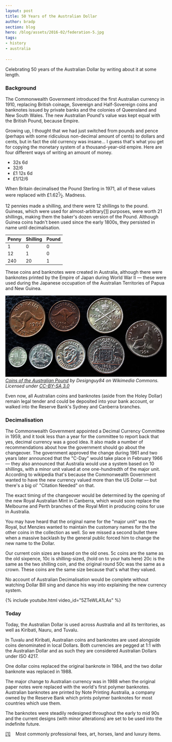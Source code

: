 ```yaml
---
layout: post
title: 50 Years of the Australian Dollar
author: bradp
section: blog
hero: /blog/assets/2016-02/federation-5.jpg
tags:
- history
- australia

---
```


Celebrating 50 years of the Australian Dollar by writing about it at some length.

<!--more-->

### Background
The Commonwealth Government introduced the first Australian currency in 1910, replacing British coinage, Sovereign and Half-Sovereign coins and banknotes issued by private banks and the colonies of Queensland and New South Wales. The new Australian Pound's value was kept equal with the British Pound, because Empire.

Growing up, I thought that we had just switched from pounds and pence (perhaps with some ridiculous non-decimal amount of cents) to dollars and cents, but in fact the old currency was insane... I guess that's what you get for copying the monetary system of a thousand-year-old empire. Here are four different ways of writing an amount of money.

* 32s 6d  
* 32/6  
* &pound;1 12s 6d  
* &pound;1/12/6  

<p>When Britain decimalised the Pound Sterling in 1971, all of these values were replaced with &pound;1.62<sup>1</sup>⁄<sub>2</sub>. Madness.</p>

<p>12 pennies made a shilling, and there were 12 shillings to the pound. Guineas, which were used for almost-arbitrary<a href="#ref1-guinea" class="refnum">[1]</a> purposes, were worth 21 shillings, making them the baker's dozen version of the Pound. Although Guinea coins hadn't been used since the early 1800s, they persisted in name until decimalisation.</p>

| Penny   | Shilling | Pound  |
| --------|----------| -------|
| 1       | 0        | 0      |
| 12      | 1        | 0      |
| 240     | 20       | 1      |

These coins and banknotes were created in Australia, although there were banknotes printed by the Empire of Japan during World War II — these were used during the Japanese occupation of the Australian Territories of Papua and New Guinea.

![Australian Pound coins](/blog/assets/2016-02/pound-coins.jpg)
*[Coins of the Australian Pound](https://commons.wikimedia.org/wiki/File:Early_Imperial_Australian_Coins.jpg) by Designguy84 on Wikimedia Commons. Licensed under [CC-BY-SA 3.0](http://creativecommons.org/licenses/by-sa/3.0)*

Even now, all Australian coins and banknotes (aside from the Holey Dollar) remain legal tender and could be deposited into your bank account, or walked into the Reserve Bank's Sydney and Canberra branches.

### Decimalisation

The Commonwealth Government appointed a Decimal Currency Committee in 1959, and it took less than a year for the committee to report back that yes, decimal currency was a good idea. It also made a number of recommendations about how the government should go about the changeover. The government approved the change during 1961 and two years later announced that the "C-Day" would take place in February 1966 — they also announced that Australia would use a system based on 10 shillings, with a minor unit valued at one one-hundredth of the major unit. According to wikipedia that's because the Commonwealth Government wanted to have the new currency valued more than the US Dollar — but there's a big ol' "Citation Needed" on that.

The exact timing of the changeover would be determined by the opening of the new Royal Australian Mint in Canberra, which would soon replace the Melbourne and Perth branches of the Royal Mint in producing coins for use in Australia.

You may have heard that the original name for the "major unit" was the Royal, but Menzies wanted to maintain the customary names for the the other coins in the collection as well. So we missed a second bullet there when a massive backlash by the general public forced him to change the new name to the Dollar.

Our current coin sizes are based on the old ones. 5c coins are the same as the old sixpence, 10c is shilling-sized, (hold on to your hats here) 20c is the same as the two shilling coin, and the original round 50c was the same as a crown. These coins are the same size because that's what they valued.

No account of Australian Decimalisation would be complete without watching Dollar Bill sing and dance his way into explaining the new currency system.

{% include youtube.html video_id="5ZTeWLA1LAs" %}

### Today

Today, the Australian Dollar is used across Australia and all its territories, as well as Kiribati, Nauru, and Tuvalu.

In Tuvalu and Kiribati, Australian coins and banknotes are used alongside coins denominated in local Dollars. Both currencies are pegged at 1:1 with the Australian Dollar and as such they are considered Australian Dollars under ISO 4217.

One dollar coins replaced the original banknote in 1984, and the two dollar banknote was replaced in 1988.

The major change to Australian currency was in 1988 when the original paper notes were replaced with the world's first polymer banknotes. Australian banknotes are printed by Note Printing Australia, a company owned by the Reserve Bank which prints polymer banknotes for most countries which use them.

The banknotes were steadily redesigned throughout the early to mid 90s and the current designs (with minor alterations) are set to be used into the indefinite future.

<p class="reftext"><a id="ref1-guinea" href="#background">[1]</a> &nbsp;&nbsp; Most commonly professional fees, art, horses, land and luxury items.</p>